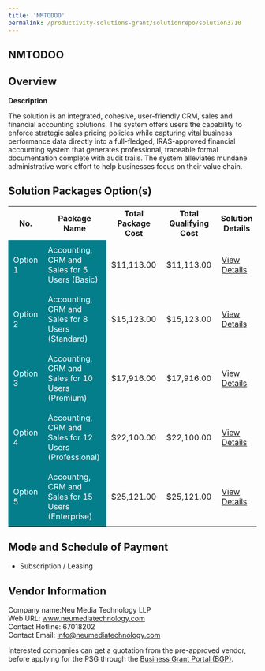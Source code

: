 ```yaml
---
title: 'NMTODOO'
permalink: /productivity-solutions-grant/solutionrepo/solution3710
---
```


## NMTODOO

## Overview

**Description**

The solution is an integrated, cohesive, user-friendly CRM, sales and financial accounting solutions. The system offers users the capability to enforce strategic sales pricing policies while capturing vital business performance data directly into a full-fledged, IRAS-approved financial accounting system that generates professional, traceable formal documentation complete with audit trails. The system alleviates mundane administrative work effort to help businesses focus on their value chain.

## Solution Packages Option(s)

<table>
<tr>
<th><b>No.</b></th>
<th><b>Package Name</b></th>
<th><b>Total Package Cost</b></th>
<th><b>Total Qualifying Cost</b></th>
<th><b>Solution Details</b></th>
</tr>
<tr>
<td style='padding: 10px; background-color: #037E8A; color: #FFFFFF;'>Option 1</td>
<td style='padding: 10px; background-color: #037E8A; color: #FFFFFF;'>Accounting, CRM and Sales for 5 Users (Basic)</td>
<td style='padding: 10px;'>$11,113.00</td>
<td style='padding: 10px;'>$11,113.00</td>
<td style='padding: 10px;'><a href='/images/psg/Neu_Media_Desensitised_Annex_3_Part_1.pdf' target='_blank'>View Details</a></td>
</tr>
<tr>
<td style='padding: 10px; background-color: #037E8A; color: #FFFFFF;'>Option 2</td>
<td style='padding: 10px; background-color: #037E8A; color: #FFFFFF;'>Accounting, CRM and Sales for 8 Users (Standard)</td>
<td style='padding: 10px;'>$15,123.00</td>
<td style='padding: 10px;'>$15,123.00</td>
<td style='padding: 10px;'><a href='/images/psg/Neu_Media_Desensitised_Annex_3_Part_2.pdf' target='_blank'>View Details</a></td>
</tr>
<tr>
<td style='padding: 10px; background-color: #037E8A; color: #FFFFFF;'>Option 3</td>
<td style='padding: 10px; background-color: #037E8A; color: #FFFFFF;'>Accounting, CRM and Sales for 10 Users (Premium)</td>
<td style='padding: 10px;'>$17,916.00</td>
<td style='padding: 10px;'>$17,916.00</td>
<td style='padding: 10px;'><a href='/images/psg/Neu_Media_Desensitised_Annex_3_Part_3.pdf' target='_blank'>View Details</a></td>
</tr>
<tr>
<td style='padding: 10px; background-color: #037E8A; color: #FFFFFF;'>Option 4</td>
<td style='padding: 10px; background-color: #037E8A; color: #FFFFFF;'>Accounting, CRM and Sales for 12 Users (Professional)</td>
<td style='padding: 10px;'>$22,100.00</td>
<td style='padding: 10px;'>$22,100.00</td>
<td style='padding: 10px;'><a href='/images/psg/Neu_Media_Desensitised_Annex_3_Part_4.pdf' target='_blank'>View Details</a></td>
</tr>
<tr>
<td style='padding: 10px; background-color: #037E8A; color: #FFFFFF;'>Option 5</td>
<td style='padding: 10px; background-color: #037E8A; color: #FFFFFF;'>Accountng, CRM and Sales for 15 Users (Enterprise)</td>
<td style='padding: 10px;'>$25,121.00</td>
<td style='padding: 10px;'>$25,121.00</td>
<td style='padding: 10px;'><a href='/images/psg/Neu_Media_Desensitised_Annex_3_Part_5.pdf' target='_blank'>View Details</a></td>
</tr>
</table>

## Mode and Schedule of Payment

 - Subscription / Leasing

## Vendor Information

 Company name:Neu Media Technology LLP<br>Web URL: www.neumediatechnology.com <br>Contact Hotline: 67018202 <br>Contact Email: info@neumediatechnology.com 

Interested companies can get a quotation from the pre-approved vendor, before applying for the PSG through the <a href='https://www.businessgrants.gov.sg/' target='_blank' rel='noopener'>Business Grant Portal (BGP)</a>.

<script src="/jquery/resize-tables.js"></script>
